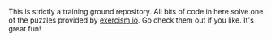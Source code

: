 This is strictly a training ground repository. All bits of code in here solve one of the puzzles provided by [exercism.io](http://exercism.io). Go check them out if you like. It's great fun!
